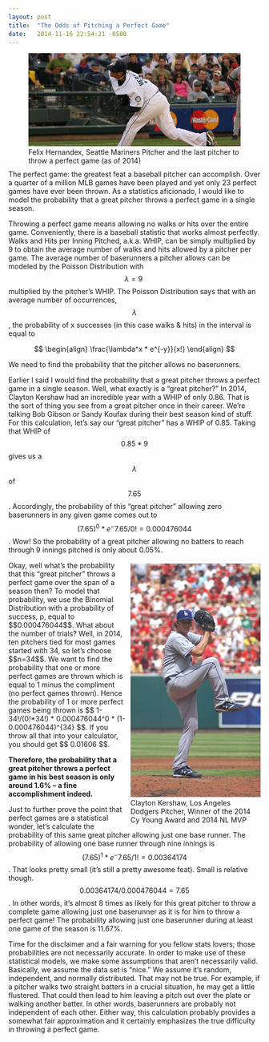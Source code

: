 ```yaml
---
layout: post
title:  "The Odds of Pitching a Perfect Game"
date:   2014-11-16 22:54:21 -0500
---
```


<figure style="margin-bottom: 10px;">
    <img src="/assets/felix.jpg" />
    <figcaption>Felix Hernandex, Seattle Mariners Pitcher and the last pitcher to throw a perfect
        game (as of 2014)</figcaption>
</figure>
The perfect game: the greatest feat a baseball pitcher can accomplish. Over a quarter of a million 
MLB games have been played and yet only 23 perfect games have ever been thrown. As a statistics 
aficionado, I would like to model the probability that a great pitcher throws a perfect game in 
a single season.

Throwing a perfect game means allowing no walks or hits over the entire game. Conveniently, there 
is a baseball statistic that works almost perfectly. Walks and Hits per Inning Pitched, a.k.a. 
WHIP, can be simply multiplied by 9 to obtain the average number of walks and hits allowed by a 
pitcher per game. The average number of baserunners a pitcher allows can be modeled by the Poisson 
Distribution with $$ \lambda = 9\ $$ multiplied by the pitcher’s WHIP. The Poisson Distribution says that with an average 
number of occurrences, $$ \lambda $$, the probability of x successes (in this case walks & hits) in the 
interval is equal to 

$$ 
\begin{align}
\frac{\lambda^x * e^{-y}}{x!} 
\end{align}
$$

We need to find the probability that the 
pitcher allows no baserunners.

Earlier I said I would find the probability that a great pitcher throws a perfect game in a single 
season. Well, what exactly is a “great pitcher?” In 2014, Clayton Kershaw had an incredible year 
with a WHIP of only 0.86. That is the sort of thing you see from a great pitcher once in their 
career. We’re talking Bob Gibson or Sandy Koufax during their best season kind of stuff. For this 
calculation, let’s say our “great pitcher” has a WHIP of 0.85. Taking that WHIP of $$ 0.85 * 9 $$ gives 
us a $$ \lambda $$ of $$ 7.65 $$. Accordingly, the probability of this “great pitcher” allowing zero baserunners in 
any given game comes out to $$ (7.65)^0 * e^-7.65/0! = 0.000476044 $$. Wow! So the probability of a 
great pitcher allowing no batters to reach through 9 innings pitched is only about 0.05%.

<figure style="float: right; margin: 5px 0px 5px 10px; width: 260px">
    <img src="/assets/kershaw.jpg" />
    <figcaption>Clayton Kershaw, Los Angeles Dodgers Pitcher, Winner of the 2014 Cy Young Award and 2014
        NL MVP</figcaption>
</figure>
Okay, well what’s the probability that this “great pitcher” throws a perfect game over the span of 
a season then? To model that probability, we use the Binomial Distribution with a probability of 
success, p, equal to $$0.000476044$$. What about the number of trials? Well, in 2014, ten pitchers 
tied for most games started with 34, so let’s choose $$n=34$$. We want to find the probability that 
one or more perfect games are thrown which is equal to 1 minus the compliment (no perfect games 
thrown). Hence the probability of 1 or more perfect games being thrown is $$ 1-34!/(0!*34!) * 
0.000476044^0 * (1- 0.000476044)^{34} $$. If you throw all that into your calculator, you should get $$ 0.01606 $$.

**Therefore, the probability that a great pitcher throws a perfect game in his best season is only 
around 1.6% – a fine accomplishment indeed.**

Just to further prove the point that perfect games are a statistical wonder, let’s calculate the 
probability of this same great pitcher allowing just one base runner. The probability of allowing 
one base runner through nine innings is $$(7.65)^1 * e^-7.65/1! = 0.00364174$$. That looks pretty 
small (it’s still a pretty awesome feat). Small is relative though. $$0.00364174 / 0.000476044 = 7.65$$. 
In other words, it’s almost 8 times as likely for this great pitcher to throw a complete game 
allowing just one baserunner as it is for him to throw a perfect game! The probability allowing 
just one baserunner during at least one game of the season is 11.67%.

Time for the disclaimer and a fair warning for you fellow stats lovers; those probabilities are 
not necessarily accurate. In order to make use of these statistical models, we make some 
assumptions that aren’t necessarily valid. Basically, we assume the data set is “nice.” We assume 
it’s random, independent, and normally distributed. That may not be true. For example, if a 
pitcher walks two straight batters in a crucial situation, he may get a little flustered. That 
could then lead to him leaving a pitch out over the plate or walking another batter. In other 
words, baserunners are probably not independent of each other. Either way, this calculation 
probably provides a somewhat fair approximation and it certainly emphasizes the true difficulty in 
throwing a perfect game.

